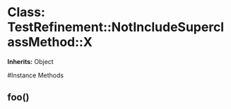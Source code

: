# Class: TestRefinement::NotIncludeSuperclassMethod::X
**Inherits:** Object
    




#Instance Methods
## foo() [](#method-i-foo)

